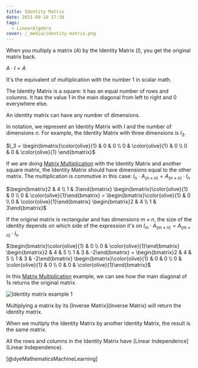 ```yaml
---
title: Identity Matrix
date: 2021-09-18 17:30
tags:
  - LinearAlgebra
cover: /_media/identity-matrix.png
---
```


When you multiply a matrix $(A)$ by the Identity Matrix $(I)$, you get the original matrix back.

$A \cdot I = A$

 It's the equivalent of multiplication with the number 1 in scalar math.

The Identity Matrix is a square: it has an equal number of rows and columns. It has the value 1 in the main diagonal from left to right and 0 everywhere else.

An identity matrix can have any number of dimensions.

In notation, we represent an Identity Matrix with $I$ and the number of dimensions $n$. For example, the Identity Matrix with three dimensions is $I_{3}$.

$I_3 = \begin{bmatrix}\color{olive}{1} & 0 & 0 \\ 0 & \color{olive}{1} & 0 \\ 0 & 0 & \color{olive}{1} \end{bmatrix}$

If we are doing [Matrix Multiplication](matrix-multiplication.md) with the Identity Matrix and another square matrix, the Identity Matrix should have dimensions equal to the other matrix. The multiplication is commutive in this case: $I_n \cdot A_{(n \times n)} = A_{(n \times n)} \cdot I_n$

$\begin{bmatrix}2 & 4 \\ 1 & 3\end{bmatrix} \begin{bmatrix}\color{olive}{1} & 0 \\ 0 & \color{olive}{1}\end{bmatrix} = \begin{bmatrix}\color{olive}{1} & 0 \\ 0 & \color{olive}{1}\end{bmatrix} \begin{bmatrix}2 & 4 \\ 1 & 3\end{bmatrix}$

If the original matrix is rectangular and has dimensions $m \times n$, the size of the identity depends on which side of the expression it's on $I_m \cdot A_{(m \times n)} = A_{(m \times n)} \cdot I_n$

$\begin{bmatrix}\color{olive}{1} & 0 \\ 0 & \color{olive}{1}\end{bmatrix} \begin{bmatrix}2 & 4 & 5 \\ 1 & 3 & -2\end{bmatrix}  = \begin{bmatrix}2 & 4 & 5 \\ 1 & 3 & -2\end{bmatrix} \begin{bmatrix}\color{olive}{1} & 0 & 0 \\ 0 & \color{olive}{1} & 0 \\ 0 & 0 & \color{olive}{1}\end{bmatrix}$

In this [Matrix Multiplication](matrix-multiplication.md) example, we can see how the main diagonal of 1s returns the original matrix.

![Identity matrix example 1](/_media/identity-matrix-1.gif)

Multiplying a matrix by its [Inverse Matrix](Inverse Matrix) will return the identity matrix.

When we multiply the Identity Matrix by another Identity Matrix, the result is the same matrix.

All the rows and columns in the Identity Matrix have [Linear Independence](Linear Independence).

[@dyeMathematicsMachineLearning]